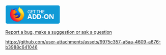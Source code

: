 [![](https://raw.githubusercontent.com/igorlogius/igorlogius/main/geFxAddon.png)](https://addons.mozilla.org/firefox/addon/group-same-site-tabs/)

[Report a bug, make a suggestion or ask a question](https://github.com/igorlogius/igorlogius/issues/new/choose)

https://github.com/user-attachments/assets/9975c357-a5aa-4609-a676-b3988c641046
